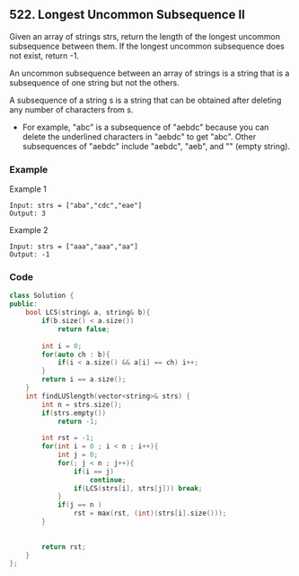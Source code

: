 ## 522. Longest Uncommon Subsequence II

Given an array of strings strs, return the length of the longest uncommon subsequence between them. If the longest uncommon subsequence does not exist, return -1.

An uncommon subsequence between an array of strings is a string that is a subsequence of one string but not the others.

A subsequence of a string s is a string that can be obtained after deleting any number of characters from s.

- For example, "abc" is a subsequence of "aebdc" because you can delete the underlined characters in "aebdc" to get "abc". Other subsequences of "aebdc" include "aebdc", "aeb", and "" (empty string).

### Example

Example 1

```text
Input: strs = ["aba","cdc","eae"]
Output: 3
```

Example 2

```text
Input: strs = ["aaa","aaa","aa"]
Output: -1
```

### Code

```c++
class Solution {
public:
    bool LCS(string& a, string& b){
        if(b.size() < a.size())
            return false;
        
        int i = 0;
        for(auto ch : b){
            if(i < a.size() && a[i] == ch) i++;
        }
        return i == a.size();
    }
    int findLUSlength(vector<string>& strs) {
        int n = strs.size();
        if(strs.empty()) 
            return -1;
        
        int rst = -1;
        for(int i = 0 ; i < n ; i++){
            int j = 0;
            for(; j < n ; j++){
                if(i == j)
                    continue;
                if(LCS(strs[i], strs[j])) break;
            }
            if(j == n )
                rst = max(rst, (int)(strs[i].size()));
        }
        
        
        return rst;
    }
};
```
